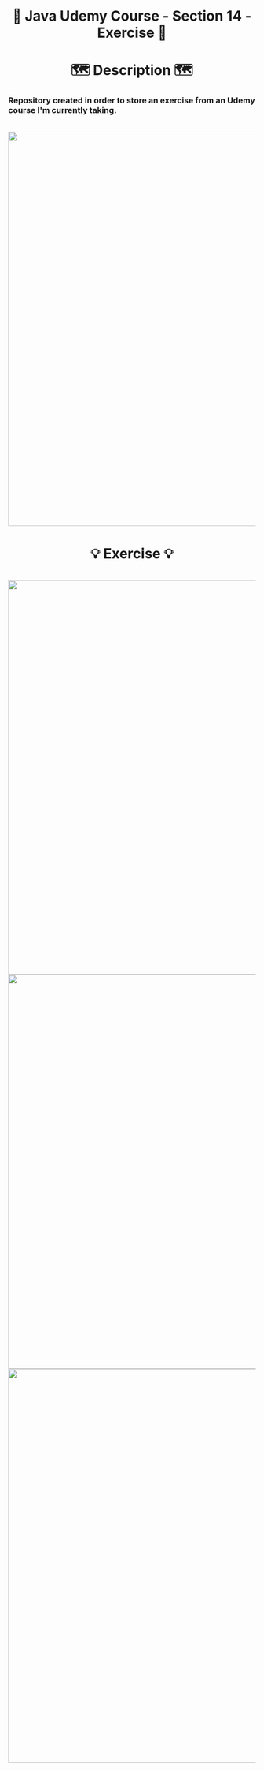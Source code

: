 <h1 align="center">
  🌳 Java Udemy Course - Section 14 - Exercise 🌳
</h1>

<h1 align="center">
  🗺️ Description 🗺️
</h1>
  
<h3>
  Repository created in order to store an exercise from an Udemy course I'm currently taking.
</h3>
  
<p align="center" width="100%">
  
  <br>
  <img width="800" align="center" src="https://www.themasterpicks.com/wp-content/uploads/2020/04/22b22287602523.5dbd29081561d.gif"/>

</p>

<h1 align="center">
  💡 Exercise 💡
</h1>

<p align="center" width="100%">
  
  <br>
  <img width="800" align="center" src="https://user-images.githubusercontent.com/84252664/164547518-03a04776-f09d-40d0-86e6-62f067b85df7.png"/>
  <img width="800" align="center" src="https://user-images.githubusercontent.com/84252664/164547590-18e8043e-e39e-4f8f-baad-5c2d25d461e3.png"/>
  <img width="800" align="center" src="https://user-images.githubusercontent.com/84252664/164547627-0fff9160-9bed-4aa2-b21e-ac237633beb4.png"/>

</p>
